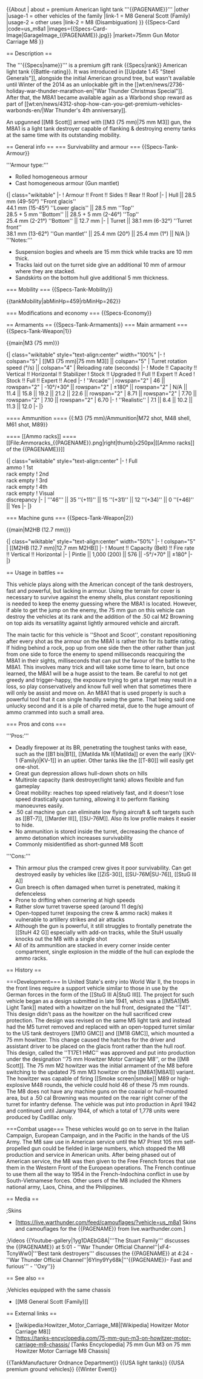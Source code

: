 {{About
| about = premium American light tank '''{{PAGENAME}}'''
|other
|usage-1 = other vehicles of the family
|link-1 = M8 General Scott (Family)
|usage-2 = other uses
|link-2 = M8 (Disambiguation)
}}
{{Specs-Card
|code=us_m8a1
|images={{Specs-Card-Image|GarageImage_{{PAGENAME}}.jpg}}
|market=75mm Gun Motor Carriage M8
}}

== Description ==
<!-- ''In the description, the first part should be about the history of the creation and combat usage of the vehicle, as well as its key features. In the second part, tell the reader about the ground vehicle in the game. Insert a screenshot of the vehicle, so that if the novice player does not remember the vehicle by name, he will immediately understand what kind of vehicle the article is talking about.'' -->
The '''{{Specs|name}}''' is a premium gift rank {{Specs|rank}} American light tank {{Battle-rating}}. It was introduced in [[Update 1.45 "Steel Generals"]], alongside the initial American ground tree, but wasn't available until Winter of the 2014 as an unlockable gift in the [[wt:en/news/2736-holiday-war-thunder-marathon-en|"War Thunder Christmas Special"]]. After that, the M8A1 became available again as a Warbond shop reward as part of [[wt:en/news/4312-shop-how-can-you-get-premium-vehicles-warbonds-en/|War Thunder's 4th anniversary]].

An upgunned [[M8 Scott]] armed with [[M3 (75 mm)|75 mm M3]] gun, the M8A1 is a light tank destroyer capable of flanking & destroying enemy tanks at the same time with its outstanding mobility.

== General info ==
=== Survivability and armour ===
{{Specs-Tank-Armour}}
<!-- ''Describe armour protection. Note the most well protected and key weak areas. Appreciate the layout of modules as well as the number and location of crew members. Is the level of armour protection sufficient, is the placement of modules helpful for survival in combat? If necessary use a visual template to indicate the most secure and weak zones of the armour.'' -->

'''Armour type:'''

* Rolled homogeneous armour
* Cast homogeneous armour (Gun mantlet)

{| class="wikitable"
|-
! Armour !! Front !! Sides !! Rear !! Roof
|-
| Hull || 28.5 mm (49-50°) ''Front glacis'' <br> 44.1 mm (15-45°) ''Lower glacis'' || 28.5 mm ''Top'' <br> 28.5 + 5 mm ''Bottom'' || 28.5 + 5 mm (2-46°) ''Top'' <br> 25.4 mm (2-21°) ''Bottom'' || 12.7 mm
|-
| Turret || 38.1 mm (6-32°) ''Turret front'' <br> 38.1 mm (13-62°) ''Gun mantlet'' || 25.4 mm (20°) || 25.4 mm (1°) || N/A
|}
'''Notes:'''

* Suspension bogies and wheels are 15 mm thick while tracks are 10 mm thick.
* Tracks laid out on the turret side give an additional 10 mm of armour where they are stacked.
* Sandskirts on the bottom hull give additional 5 mm thickness.

=== Mobility ===
{{Specs-Tank-Mobility}}
<!-- ''Write about the mobility of the ground vehicle. Estimate the specific power and manoeuvrability, as well as the maximum speed forwards and backwards.'' -->

{{tankMobility|abMinHp=459|rbMinHp=262}}

=== Modifications and economy ===
{{Specs-Economy}}

== Armaments ==
{{Specs-Tank-Armaments}}
=== Main armament ===
{{Specs-Tank-Weapon|1}}
<!-- ''Give the reader information about the characteristics of the main gun. Assess its effectiveness in a battle based on the reloading speed, ballistics and the power of shells. Do not forget about the flexibility of the fire, that is how quickly the cannon can be aimed at the target, open fire on it and aim at another enemy. Add a link to the main article on the gun: <code><nowiki>{{main|Name of the weapon}}</nowiki></code>. Describe in general terms the ammunition available for the main gun. Give advice on how to use them and how to fill the ammunition storage.'' -->
{{main|M3 (75 mm)}}

{| class="wikitable" style="text-align:center" width="100%"
|-
! colspan="5" | [[M3 (75 mm)|75 mm M3]] || colspan="5" | Turret rotation speed (°/s) || colspan="4" | Reloading rate (seconds)
|-
! Mode !! Capacity !! Vertical !! Horizontal !! Stabilizer
! Stock !! Upgraded !! Full !! Expert !! Aced
! Stock !! Full !! Expert !! Aced
|-
! ''Arcade''
| rowspan="2" | 46 || rowspan="2" | -10°/+30° || rowspan="2" | ±180° || rowspan="2" | N/A || 11.4 || 15.8 || 19.2 || 21.2 || 22.6 || rowspan="2" | 8.71 || rowspan="2" | 7.70 || rowspan="2" | 7.10 || rowspan="2" | 6.70
|-
! ''Realistic''
| 7.1 || 8.4 || 10.2 || 11.3 || 12.0
|-
|}

==== Ammunition ====
{{:M3 (75 mm)/Ammunition|M72 shot, M48 shell, M61 shot, M89}}

==== [[Ammo racks]] ====
[[File:Ammoracks_{{PAGENAME}}.png|right|thumb|x250px|[[Ammo racks]] of the {{PAGENAME}}]]
<!-- '''Last updated: 1.101.1.14''' -->
{| class="wikitable" style="text-align:center"
|-
! Full<br>ammo
! 1st<br>rack empty
! 2nd<br>rack empty
! 3rd<br>rack empty
! 4th<br>rack empty
! Visual<br>discrepancy
|-
| '''46''' || 35&nbsp;''(+11)'' || 15&nbsp;''(+31)'' || 12&nbsp;''(+34)'' || 0&nbsp;''(+46)'' || Yes
|-
|}

=== Machine guns ===
{{Specs-Tank-Weapon|2}}
<!-- ''Offensive and anti-aircraft machine guns not only allow you to fight some aircraft but also are effective against lightly armoured vehicles. Evaluate machine guns and give recommendations on its use.'' -->
{{main|M2HB (12.7 mm)}}

{| class="wikitable" style="text-align:center" width="50%"
|-
! colspan="5" | [[M2HB (12.7 mm)|12.7 mm M2HB]]
|-
! Mount !! Capacity (Belt) !! Fire rate !! Vertical !! Horizontal
|-
| Pintle || 1,000 (200) || 576 || -5°/+70° || ±180°
|-
|}

== Usage in battles ==
<!-- ''Describe the tactics of playing in the vehicle, the features of using vehicles in the team and advice on tactics. Refrain from creating a "guide" - do not impose a single point of view but instead give the reader food for thought. Describe the most dangerous enemies and give recommendations on fighting them. If necessary, note the specifics of the game in different modes (AB, RB, SB).'' -->
This vehicle plays along with the American concept of the tank destroyers, fast and powerful, but lacking in armour. Using the terrain for cover is necessary to survive against the enemy shells, plus constant repositioning is needed to keep the enemy guessing where the M8A1 is located. However, if able to get the jump on the enemy, the 75 mm gun on this vehicle can destroy the vehicles at its rank and the addition of the .50 cal M2 Browning on top aids its versatility against lightly armoured vehicle and aircraft.

The main tactic for this vehicle is ''Shoot and Scoot'', constant repositioning after every shot as the armour on the M8A1 is rather thin for its battle rating. If hiding behind a rock, pop up from one side then the other rather than just from one side to force the enemy to spend milliseconds reacquiring the M8A1 in their sights, milliseconds that can put the favour of the battle to the M8A1. This involves many trick and will take some time to learn, but once learned, the M8A1 will be a huge assist to the team. Be careful to not get greedy and trigger-happy, the exposure trying to get a target may result in a loss, so play conservatively and know full well when that sometimes there will only be assist and move on. An M8A1 that is used properly is such a powerful tool that it can single handily swing the game. That being said one unlucky second and it is a pile of charred metal, due to the huge amount of ammo crammed into such a small area. 

=== Pros and cons ===
<!-- ''Summarise and briefly evaluate the vehicle in terms of its characteristics and combat effectiveness. Mark its pros and cons in a bulleted list. Try not to use more than 6 points for each of the characteristics. Avoid using categorical definitions such as "bad", "good" and the like - use substitutions with softer forms such as "inadequate" and "effective".'' -->

'''Pros:'''

* Deadly firepower at its BR, penetrating the toughest tanks with ease, such as the [[B1 bis|B1]], [[Matilda Mk II|Matilda]] or even the early [[KV-1 (Family)|KV-1]] in an uptier. Other tanks like the [[T-80]] will easily get one-shot.
* Great gun depression allows hull-down shots on hills
* Multirole capacity (tank destroyer/light tank) allows flexible and fun gameplay
* Great mobility: reaches top speed relatively fast, and it doesn't lose speed drastically upon turning, allowing it to perform flanking manoeuvres easily.
* .50 cal machine gun can eliminate low flying aircraft & soft targets such as [[BT-7]], [[Marder III]], [[SU-76M]]. Also its low profile makes it easier to hide.
* No ammunition is stored inside the turret, decreasing the chance of ammo detonation which increases survivability
* Commonly misidentified as short-gunned M8 Scott

'''Cons:'''

* Thin armour plus the cramped crew gives it poor survivability. Can get destroyed easily by vehicles like [[ZiS-30]], [[SU-76M|SU-76]], [[StuG III A]]
* Gun breech is often damaged when turret is penetrated, making it defenceless
* Prone to drifting when cornering at high speeds
* Rather slow turret traverse speed (around 11 deg/s)
* Open-topped turret (exposing the crew & ammo rack) makes it vulnerable to artillery strikes and air attacks
* Although the gun is powerful, it still struggles to frontally penetrate the [[StuH 42 G]] especially with add-on tracks, while the StuH usually knocks out the M8 with a single shot
* All of its ammunition are stacked in every corner inside center compartment, single explosion in the middle of the hull can explode the ammo racks.

== History ==
<!-- ''Describe the history of the creation and combat usage of the vehicle in more detail than in the introduction. If the historical reference turns out to be too long, take it to a separate article, taking a link to the article about the vehicle and adding a block "/History" (example: <nowiki>https://wiki.warthunder.com/(Vehicle-name)/History</nowiki>) and add a link to it here using the <code>main</code> template. Be sure to reference text and sources by using <code><nowiki><ref></ref></nowiki></code>, as well as adding them at the end of the article with <code><nowiki><references /></nowiki></code>. This section may also include the vehicle's dev blog entry (if applicable) and the in-game encyclopedia description (under <code><nowiki>=== In-game description ===</nowiki></code>, also if applicable).'' -->

===Development===
In United State's entry into World War II, the troops in the front lines require a support vehicle similar to those in use by the German forces in the form of the [[StuG III A|StuG III]]. The project for such vehicle began as a design submitted in late 1941, which was a [[M5A1|M5 Light Tank]] mated with a howitzer on the hull front, designated the ''T41''. This design didn't pass as the howitzer on the hull sacrificed crew protection. The design was revised on the same M5 light tank and instead had the M5 turret removed and replaced with an open-topped turret similar to the US tank destroyers [[M10 GMC]] and [[M18 GMC]], which mounted a 75 mm howitzer. This change caused the hatches for the driver and assistant driver to be placed on the glacis front rather than the hull roof. This design, called the ''T17E1 HMC'' was approved and put into production under the designation ''75 mm Howitzer Motor Carriage M8'', or the [[M8 Scott]]. The 75 mm M2 howitzer was the initial armament of the M8 before switching to the updated 75 mm M3 howitzer on the [[M8A1|M8A1]] variant. The howitzer was capable of firing [[Smoke screen|smoke]] M89 or high-explosive M48 rounds, the vehicle could hold 46 of these 75 mm rounds. The M8 does not have any machine guns on the coaxial or hull-mounted area, but a .50 cal Browning was mounted on the rear right corner of the turret for infantry defense. The vehicle was put into production in April 1942 and continued until January 1944, of which a total of 1,778 units were produced by Cadillac only.

===Combat usage===
These vehicles would go on to serve in the Italian Campaign, European Campaign, and in the Pacific in the hands of the US Army. The M8 saw use in American service until the M7 Priest 105 mm self-propelled gun could be fielded in large numbers, which stopped the M8 production and service in American units. After being phased out of American service, the M8 was then given to the Free French forces that use them in the Western Front of the European operations. The French continue to use them all the way to 1954 in the French-Indochina conflict in use by South-Vietnamese forces. Other users of the M8 included the Khmers national army, Laos, China, and the Philippines.

== Media ==
<!-- ''Excellent additions to the article would be video guides, screenshots from the game, and photos.'' -->

;Skins

* [https://live.warthunder.com/feed/camouflages/?vehicle=us_m8a1 Skins and camouflages for the {{PAGENAME}} from live.warthunder.com.]

;Videos
{{Youtube-gallery|1yg1DAEbG8A|'''The Stuart Family''' discusses the {{PAGENAME}} at 5:01 - ''War Thunder Official Channel''|xF4-TcnyWw0|'''Best tank destroyers''' discusses the {{PAGENAME}} at 4:24 - ''War Thunder Official Channel''|6Ylny9Yy68k|'''{{PAGENAME}}- Fast and furious''' - ''Oxy''}}

== See also ==
<!-- ''Links to the articles on the War Thunder Wiki that you think will be useful for the reader, for example:''
* ''reference to the series of the vehicles;''
* ''links to approximate analogues of other nations and research trees.'' -->

;Vehicles equipped with the same chassis

* [[M8 General Scott (Family)]]

== External links ==
<!-- ''Paste links to sources and external resources, such as:''
* ''topic on the official game forum;''
* ''other literature.'' -->

* [[wikipedia:Howitzer_Motor_Carriage_M8|[Wikipedia] Howitzer Motor Carriage M8]]
* [https://tanks-encyclopedia.com/75-mm-gun-m3-on-howitzer-motor-carriage-m8-chassis/ <nowiki>[Tanks Encyclopedia]</nowiki> 75 mm Gun M3 on 75 mm Howitzer Motor Carriage M8 Chassis]

{{TankManufacturer Ordnance Department}}
{{USA light tanks}}
{{USA premium ground vehicles}}
{{Winter Event}}